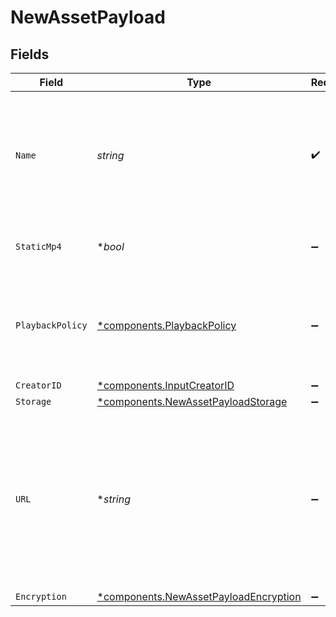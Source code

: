 # NewAssetPayload


## Fields

| Field                                                                                                                  | Type                                                                                                                   | Required                                                                                                               | Description                                                                                                            | Example                                                                                                                |
| ---------------------------------------------------------------------------------------------------------------------- | ---------------------------------------------------------------------------------------------------------------------- | ---------------------------------------------------------------------------------------------------------------------- | ---------------------------------------------------------------------------------------------------------------------- | ---------------------------------------------------------------------------------------------------------------------- |
| `Name`                                                                                                                 | *string*                                                                                                               | :heavy_check_mark:                                                                                                     | Name of the asset. This is not necessarily the filename, can be a<br/>custom name or title<br/>                        | filename.mp4                                                                                                           |
| `StaticMp4`                                                                                                            | **bool*                                                                                                                | :heavy_minus_sign:                                                                                                     | Whether to generate MP4s for the asset.                                                                                | true                                                                                                                   |
| `PlaybackPolicy`                                                                                                       | [*components.PlaybackPolicy](../../models/components/playbackpolicy.md)                                                | :heavy_minus_sign:                                                                                                     | Whether the playback policy for a asset or stream is public or signed                                                  |                                                                                                                        |
| `CreatorID`                                                                                                            | [*components.InputCreatorID](../../models/components/inputcreatorid.md)                                                | :heavy_minus_sign:                                                                                                     | N/A                                                                                                                    |                                                                                                                        |
| `Storage`                                                                                                              | [*components.NewAssetPayloadStorage](../../models/components/newassetpayloadstorage.md)                                | :heavy_minus_sign:                                                                                                     | N/A                                                                                                                    |                                                                                                                        |
| `URL`                                                                                                                  | **string*                                                                                                              | :heavy_minus_sign:                                                                                                     | URL where the asset contents can be retrieved. Only allowed (and<br/>also required) in the upload asset via URL endpoint.<br/> | https://s3.amazonaws.com/my-bucket/path/filename.mp4                                                                   |
| `Encryption`                                                                                                           | [*components.NewAssetPayloadEncryption](../../models/components/newassetpayloadencryption.md)                          | :heavy_minus_sign:                                                                                                     | N/A                                                                                                                    |                                                                                                                        |